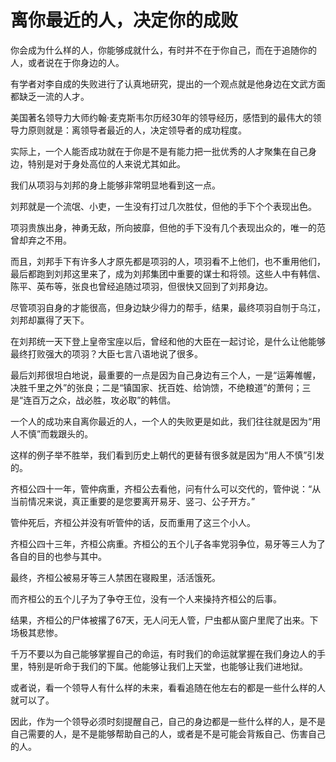# 离你最近的人，决定你的成败

你会成为什么样的人，你能够成就什么，有时并不在于你自己，而在于追随你的人，或者说在于你身边的人。 

有学者对李自成的失败进行了认真地研究，提出的一个观点就是他身边在文武方面都缺乏一流的人才。 

美国著名领导力大师约翰·麦克斯韦尔历经30年的领导经历，感悟到的最伟大的领导力原则就是：离领导者最近的人，决定领导者的成功程度。 

实际上，一个人能否成功就在于你是不是有能力把一批优秀的人才聚集在自己身边，特别是对于身处高位的人来说尤其如此。 

我们从项羽与刘邦的身上能够非常明显地看到这一点。 

刘邦就是一个流氓、小吏，一生没有打过几次胜仗，但他的手下个个表现出色。 

项羽贵族出身，神勇无敌，所向披靡，但他的手下没有几个表现出众的，唯一的范曾却弃之不用。 

而且，刘邦手下有许多人才原先都是项羽的人，项羽看不上他们，也不重用他们，最后都跑到刘邦这里来了，成为刘邦集团中重要的谋士和将领。这些人中有韩信、陈平、英布等，张良也曾经追随过项羽，但很快又回到了刘邦身边。 

尽管项羽自身的才能很高，但身边缺少得力的帮手，结果，最终项羽自刎于乌江，刘邦却赢得了天下。 

在刘邦统一天下登上皇帝宝座以后，曾经和他的大臣在一起讨论，是什么让他能够最终打败强大的项羽？大臣七言八语地说了很多。 

最后刘邦很坦白地说，最重要的一点是因为自己身边有三个人，一是“运筹帷幄，决胜千里之外”的张良；二是“镇国家、抚百姓、给饷馈，不绝粮道”的萧何；三是“连百万之众，战必胜，攻必取”的韩信。 

一个人的成功来自离你最近的人，一个人的失败更是如此，我们往往就是因为“用人不慎”而栽跟头的。 

这样的例子举不胜举，我们看到历史上朝代的更替有很多就是因为“用人不慎”引发的。 

齐桓公四十一年，管仲病重，齐桓公去看他，问有什么可以交代的，管仲说：“从当前情况来说，真正重要的是您要离开易牙、竖刁、公子开方。” 

管仲死后，齐桓公并没有听管仲的话，反而重用了这三个小人。 

齐桓公四十三年，齐桓公病重。齐桓公的五个儿子各率党羽争位，易牙等三人为了各自的目的也参与其中。 

最终，齐桓公被易牙等三人禁困在寝殿里，活活饿死。 

而齐桓公的五个儿子为了争夺王位，没有一个人来操持齐桓公的后事。 

结果，齐桓公的尸体被撂了67天，无人问无人管，尸虫都从窗户里爬了出来。下场极其悲惨。 

千万不要以为自己能够掌握自己的命运，有时我们的命运就掌握在我们身边人的手里，特别是听命于我们的下属。他能够让我们上天堂，也能够让我们进地狱。 

或者说，看一个领导人有什么样的未来，看看追随在他左右的都是一些什么样的人就可以了。 

因此，作为一个领导必须时刻提醒自己，自己的身边都是一些什么样的人，是不是自己需要的人，是不是能够帮助自己的人，或者是不是可能会背叛自己、伤害自己的人。